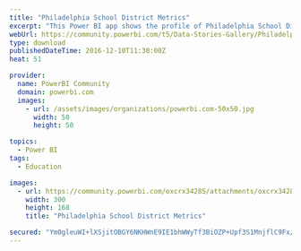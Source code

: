 ```yaml
---
title: "Philadelphia School District Metrics"
excerpt: "This Power BI app shows the profile of Philadelphia School District Employees salaries by organization level over 5 years. More importantly it"
webUrl: https://community.powerbi.com/t5/Data-Stories-Gallery/Philadelphia-School-District-Metrics/m-p/100714
type: download
publishedDateTime: 2016-12-10T11:30:00Z
heat: 51

provider:
  name: PowerBI Community
  domain: powerbi.com
  images:
    - url: /assets/images/organizations/powerbi.com-50x50.jpg
      width: 50
      height: 50

topics:
  - Power BI
tags:
  - Education

images:
  - url: https://community.powerbi.com/oxcrx34285/attachments/oxcrx34285/DataStoriesGallery/488/1/PhillySchoolDistrict_logo_newer.png
    width: 300
    height: 168
    title: "Philadelphia School District Metrics"

secured: "Ym0gleuWI+lXSjitOBGY6NKHWnE9IE1bhWWyTf3BiOZP+Upf3S1MnjflC9Fx/YerrTko0vpMWoVjUrNcP6vZJZsL5v1n2WnMfGPU7JkCQWiTOWy2wwb0uRNzFV9lP54ymSrVlCKEPbVpP2z+QVB07WyjziW4wrdBjB3O79No4ernjcyOa8Lg5Y2AVwAoBpaOdEYOJ2YDUu/exOQlFyAcV+4hYtN5UnK7jE2ALowJTRFayhFihav5TC1UqEB1fhjaUJZyxVulcO9S8+Cdu7h3btiHK/Cuh1UfW/sO0yqYGYihlL/T9wfjSN+hkSPnukiMnPgAkuzscTbIFc9Upfg4mCD+EItDqvWJrNxL1VMMB6jVLlPrOAVIKUD/WphsS0zF;OhvOD9UERPC582Uf/XUh/Q=="
---
```


